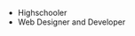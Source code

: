 - Highschooler
- Web Designer and Developer

<!---
523ChloeL/523ChloeL is a ✨ special ✨ repository because its `README.md` (this file) appears on your GitHub profile.
You can click the Preview link to take a look at your changes.
--->
